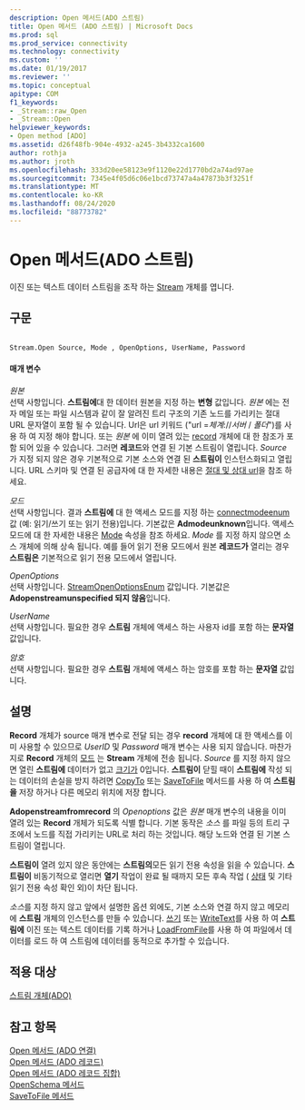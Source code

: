```yaml
---
description: Open 메서드(ADO 스트림)
title: Open 메서드 (ADO 스트림) | Microsoft Docs
ms.prod: sql
ms.prod_service: connectivity
ms.technology: connectivity
ms.custom: ''
ms.date: 01/19/2017
ms.reviewer: ''
ms.topic: conceptual
apitype: COM
f1_keywords:
- _Stream::raw_Open
- _Stream::Open
helpviewer_keywords:
- Open method [ADO]
ms.assetid: d26f48fb-904e-4932-a245-3b4332ca1600
author: rothja
ms.author: jroth
ms.openlocfilehash: 333d20ee58123e9f1120e22d1770bd2a74ad97ae
ms.sourcegitcommit: 7345e4f05d6c06e1bcd73747a4a47873b3f3251f
ms.translationtype: MT
ms.contentlocale: ko-KR
ms.lasthandoff: 08/24/2020
ms.locfileid: "88773782"
---
```

# <a name="open-method-ado-stream"></a>Open 메서드(ADO 스트림)
이진 또는 텍스트 데이터 스트림을 조작 하는 [Stream](./stream-object-ado.md) 개체를 엽니다.  
  
## <a name="syntax"></a>구문  
  
```  
  
Stream.Open Source, Mode , OpenOptions, UserName, Password  
```  
  
#### <a name="parameters"></a>매개 변수  
 *원본*  
 선택 사항입니다. **스트림에**대 한 데이터 원본을 지정 하는 **변형** 값입니다. *원본* 에는 전자 메일 또는 파일 시스템과 같이 잘 알려진 트리 구조의 기존 노드를 가리키는 절대 URL 문자열이 포함 될 수 있습니다. Url은 url 키워드 ("url =*체계*://*서버* / *폴더*")를 사용 하 여 지정 해야 합니다. 또는 *원본* 에 이미 열려 있는 [record](./record-object-ado.md) 개체에 대 한 참조가 포함 되어 있을 수 있습니다. 그러면 **레코드**와 연결 된 기본 스트림이 열립니다. *Source* 가 지정 되지 않은 경우 기본적으로 기본 소스와 연결 된 **스트림이** 인스턴스화되고 열립니다. URL 스키마 및 연결 된 공급자에 대 한 자세한 내용은 [절대 및 상대 url](../../guide/data/absolute-and-relative-urls.md)을 참조 하세요.  
  
 *모드*  
 선택 사항입니다. 결과 **스트림에** 대 한 액세스 모드를 지정 하는 [connectmodeenum](./connectmodeenum.md) 값 (예: 읽기/쓰기 또는 읽기 전용)입니다. 기본값은 **Admodeunknown**입니다. 액세스 모드에 대 한 자세한 내용은 [Mode](./mode-property-ado.md) 속성을 참조 하세요. *Mode* 를 지정 하지 않으면 소스 개체에 의해 상속 됩니다. 예를 들어 읽기 전용 모드에서 원본 **레코드가** 열리는 경우 **스트림은** 기본적으로 읽기 전용 모드에서 열립니다.  
  
 *OpenOptions*  
 선택 사항입니다. [StreamOpenOptionsEnum](./streamopenoptionsenum.md) 값입니다. 기본값은 **Adopenstreamunspecified 되지 않음**입니다.  
  
 *UserName*  
 선택 사항입니다. 필요한 경우 **스트림** 개체에 액세스 하는 사용자 id를 포함 하는 **문자열** 값입니다.  
  
 *암호*  
 선택 사항입니다. 필요한 경우 **스트림** 개체에 액세스 하는 암호를 포함 하는 **문자열** 값입니다.  
  
## <a name="remarks"></a>설명  
 **Record** 개체가 source 매개 변수로 전달 되는 경우 **record** 개체에 대 한 액세스를 이미 사용할 수 있으므로 *UserID* 및 *Password* 매개 변수는 사용 되지 않습니다. 마찬가지로 **Record** 개체의 [모드](./mode-property-ado.md) 는 **Stream** 개체에 전송 됩니다. *Source* 를 지정 하지 않으면 열린 **스트림에** 데이터가 없고 [크기가](./size-property-ado-stream.md) 0입니다. **스트림이** 닫힐 때이 **스트림에** 작성 되는 데이터의 손실을 방지 하려면 [CopyTo](./copyto-method-ado.md) 또는 [SaveToFile](./savetofile-method.md) 메서드를 사용 하 여 **스트림을** 저장 하거나 다른 메모리 위치에 저장 합니다.  
  
 **Adopenstreamfromrecord** 의 *Openoptions* 값은 *원본* 매개 변수의 내용을 이미 열려 있는 **Record** 개체가 되도록 식별 합니다. 기본 동작은 *소스* 를 파일 등의 트리 구조에서 노드를 직접 가리키는 URL로 처리 하는 것입니다. 해당 노드와 연결 된 기본 스트림이 열립니다.  
  
 **스트림이** 열려 있지 않은 동안에는 **스트림의**모든 읽기 전용 속성을 읽을 수 있습니다. **스트림이** 비동기적으로 열리면 **열기** 작업이 완료 될 때까지 모든 후속 작업 ( [상태](./state-property-ado.md) 및 기타 읽기 전용 속성 확인 외)이 차단 됩니다.  
  
 *소스*를 지정 하지 않고 앞에서 설명한 옵션 외에도, 기본 소스와 연결 하지 않고 메모리에 **스트림** 개체의 인스턴스를 만들 수 있습니다. [쓰기](./write-method.md) 또는 [WriteText](./writetext-method.md)를 사용 하 여 **스트림에** 이진 또는 텍스트 데이터를 기록 하거나 [LoadFromFile](./loadfromfile-method-ado.md)를 사용 하 여 파일에서 데이터를 로드 하 여 스트림에 데이터를 동적으로 추가할 수 있습니다.  
  
## <a name="applies-to"></a>적용 대상  
 [스트림 개체(ADO)](./stream-object-ado.md)  
  
## <a name="see-also"></a>참고 항목  
 [Open 메서드 (ADO 연결)](./open-method-ado-connection.md)   
 [Open 메서드 (ADO 레코드)](./open-method-ado-record.md)   
 [Open 메서드 (ADO 레코드 집합)](./open-method-ado-recordset.md)   
 [OpenSchema 메서드](./openschema-method.md)   
 [SaveToFile 메서드](./savetofile-method.md)